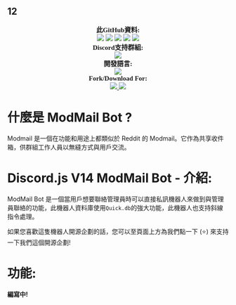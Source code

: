 ## 12

<p align="center">
    <a style="font-size:15px;font-family:verdana"><b>此GitHub資料:</b></a><br>
    <img src="https://img.shields.io/github/release/Kevin28576/ModeMail?label=Release&logo=files">
    <img src="https://img.shields.io/github/forks/Kevin28576/ModeMail?label=Forks&color=lime&logo=githubactions&logoColor=lime">
    <img src="https://img.shields.io/github/stars/Kevin28576/ModeMail?label=Stars&color=yellow&logo=reverbnation&logoColor=yellow">
    <img src="https://img.shields.io/github/license/Kevin28576/ModeMail?label=License&color=808080&logo=gitbook&logoColor=808080">
    <img src="https://img.shields.io/github/issues/Kevin28576/ModeMail?label=Issues&color=red&logo=ifixit&logoColor=red">
    <br>
    <a style="font-size:15px;font-family:verdana"><b>Discord支持群組:</b></a><br>
    <a href="https://discord.gg/NSd8f6mkqH">
        <img src="https://img.shields.io/discord/883760822143320065.svg?label=Discord%20Server:&logo=discord&color=5865F2"><br>
    </a>
    <a style="font-size:15px;font-family:verdana"><b>開發語言:</b></a><br>
    <img src="https://img.shields.io/badge/JavaScript-100000?label=Made%20with:&style=flat&logo=javascript&color=yellow">
    <br>
    <a style="font-size:15px;font-family:verdana"><b>Fork/Download For:</b></a><br>
    <a href="https://replit.com/github/Kevin28576/ModeMail">
        <img src="https://img.shields.io/badge/Repl.it-100000?label=Fork%20on:&style=flat&logo=replit&color=808080&logoColor=white">
    </a>
    <a href="https://github.com/Kevin28576/ModeMail/fork">
        <img src="https://img.shields.io/badge/GitHub-100000?label=Fork%20on:&style=flat&logo=github&color=808080">
    </a>
</p>
    
# 什麼是 ModMail Bot ?
Modmail 是一個在功能和用途上都類似於 Reddit 的 Modmail。它作為共享收件箱，供群組工作人員以無縫方式與用戶交流。
    
# Discord.js V14 ModMail Bot - 介紹:
ModMail Bot 是一個當用戶想要聯絡管理員時可以直接私訊機器人來做到與管理員聯絡的功能，此機器人資料庫使用`Quick.db`的強大功能，此機器人也支持斜線指令處理。<br>
    
如果您喜歡這隻機器人開源企劃的話，您可以至頁面上方為我們點一下 (⭐️) 來支持一下我們這個開源企劃!
    
# 功能:
#### 編寫中!

